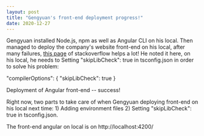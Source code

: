 ```yaml
---
layout: post
title: "Gengyuan's front-end deployment progress!"
date: 2020-12-27
---
```


Gengyuan installed Node.js, npm as well as Angular CLI on his local. Then managed to deploy the company's website front-end on his local, after many failures, [this page](https://stackoverflow.com/questions/60092642/ts1086-an-accessor-cannot-be-declared-in-ambient-context) of stackoverflow helps a lot! He noted it here, on his local, he needs to Setting "skipLibCheck": true in tsconfig.json in order to solve his problem:

"compilerOptions": {
    "skipLibCheck": true
}

Deployment of Angular front-end -- success!

Right now, two parts to take care of when Gengyuan deploying front-end on his local next time: 1) Adding environment files 2) Setting "skipLibCheck": true in tsconfig.json.

The front-end angular on local is on http://localhost:4200/

<script>
	var date = document.lastModified;
	document.write("Last Modified: "+date);
</script>
